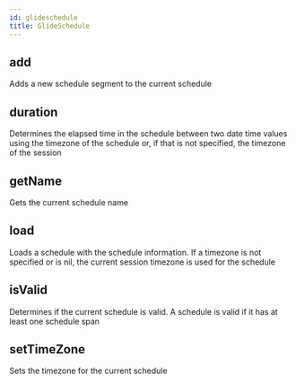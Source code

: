 ```yaml
---
id: glideschedule
title: GlideSchedule
---
```



## add
 Adds a new schedule segment to the current schedule
## duration
 Determines the elapsed time in the schedule between two date time values using the timezone of the schedule or, if that is not specified, the timezone of the session
## getName
 Gets the current schedule name
## load
 Loads a schedule with the schedule information. If a timezone is not specified or is nil, the current session timezone is used for the schedule
## isValid
 Determines if the current schedule is valid. A schedule is valid if it has at least one schedule span
## setTimeZone
 Sets the timezone for the current schedule
